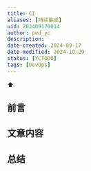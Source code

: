 ```yaml
---
title: CI
aliases: [持续集成]
uid: 202409170014
author: ped_yc
description: 
date-created: 2024-09-17
date-modified: 2024-10-29
status: [YCTODO]
tags: [DevOps]
---
```


⬆

## 前言

## 文章内容

## 总结
